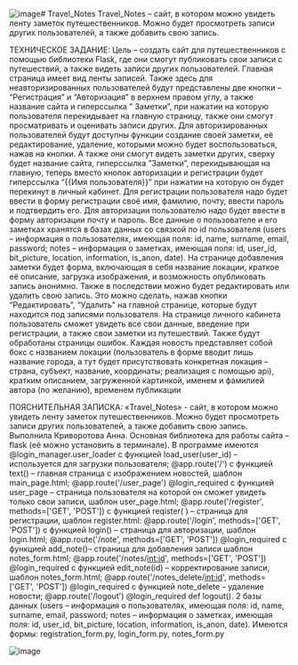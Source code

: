 ![image](https://github.com/user-attachments/assets/a350dafd-025f-4b98-850e-03ad2acb2b28)# Travel_Notes
Travel_Notes – сайт, в котором можно увидеть ленту заметок путешественников. Можно будет просмотреть записи других пользователей, а также добавить свою запись. 


ТЕХНИЧЕСКОЕ ЗАДАНИЕ: Цель – создать сайт для путешественников с помощью библиотеки Flask, где они смогут публиковать свои записи с путешествий, а также видеть записи других пользователей. Главная страница имеет вид ленты записей. Также здесь для неавторизированных пользователей будут представлены две кнопки – “Регистрация” и “Авторизация” в верхнем правом углу, а также название сайта и гиперссылка ” Заметки”, при нажатии на которую пользователя перекидывает на главную страницу, также они смогут просматривать и оценивать записи других.  Для авторизированных пользователей будут доступны функции создание своей заметки, её редактирование, удаление, которыми можно будет воспользоваться, нажав на кнопки. А также они смогут видеть заметки других, сверху будет название сайта, гиперссылка  ”Заметки”, перекидывающая на главную, теперь вместо кнопок авторизации и регистрации будет гиперссылка “{{Имя пользователя}}” при нажатии на которую он будет перекинут в личный кабинет.  Для регистрации пользователя надо будет ввести в форму регистрации своё имя, фамилию, почту, ввести пароль и подтвердить его. Для авторизации пользователю надо будет ввести в форму авторизации почту и пароль. Все данные о пользователе и его заметках хранятся в базах данных со связкой по id пользователя (users – информация о пользователях, имеющая поля: id, name, surname, email, password; notes – информация о заметках, имеющая поля: id, user_id, bit_picture, location, information, is_anon, date). На странице добавления заметки будет форма, включающая в себя название локации, краткое её описание, загрузка изображения, и возможность опубликовать запись анонимно. Также в последствии можно будет редактировать или удалить свою запись. Это можно сделать, нажав кнопки “Редактировать”, “Удалить” на главной странице, которые будут находится под записями пользователя. На странице личного кабинета пользователь сможет увидеть все свои данные, введение при регистрации, а также свои заметки из путешествий. Также будут обработаны страницы ошибок. Каждая новость представляет собой бокс с названием локации (пользователь в форме вводит лишь название города, а тут будет присутствовать конкретная локация – страна, субъект, название, координаты; реализация с помощью api), кратким описанием, загруженной картинкой, именем и фамилией автора (по желанию), временем публикации


ПОЯСНИТЕЛЬНАЯ ЗАПИСКА: «Travel_Notes» - сайт, в котором можно увидеть ленту заметок путешественников. Можно будет просмотреть записи других пользователей, а также добавить свою запись. Выполнила Криворотова Анна. Основная библиотека для работы сайта – flask (её можно установить в терминале). В программе имеются @login_manager.user_loader с функцией load_user(user_id) – используется для загрузки пользователя; @app.route('/') с функцией text() – главная страница с изображением новостей, шаблон main_page.html; @app.route('/user_page') @login_required с функцией user_page – страница пользователя на которой он сможет увидеть только свои записи, шаблон user_page.html; @app.route('/register', methods=['GET', 'POST'])  с функцией reqister( ) – страница для регистрации, шаблон register.html: @app.route('/login', methods=['GET', 'POST'])  с функцией login() – страница для авторизации, шаблон login.html; @app.route('/note', methods=['GET', 'POST']) @login_required с функцией add_note()– страница для добавления записи шаблон notes_form.html; @app.route('/notes/<int:id>', methods=['GET', 'POST']) @login_required с функцией edit_note(id) – корректирование записи, шаблон notes_form.html; @app.route('/notes_delete/<int:id>', methods=['GET', 'POST']) @login_required с функцией note_delete – удаление новости; @app.route('/logout') @login_required def logout(). 2 базы данных (users – информация о пользователях, имеющая поля: id, name, surname, email, password; notes – информация о заметках, имеющая поля: id, user_id, bit_picture, location, information, is_anon, date). Имеются формы: registration_form.py, login_form.py, notes_form.py

![image](https://github.com/user-attachments/assets/3e0a24eb-1fdd-4c6c-8fe2-b5047f4d2d68)

